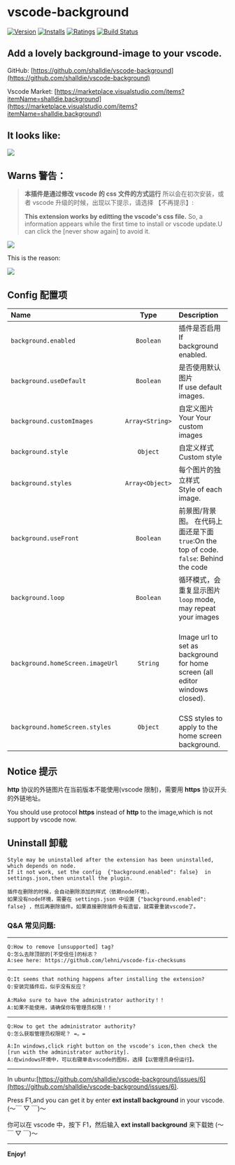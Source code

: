 # vscode-background

[![Version](https://vsmarketplacebadge.apphb.com/version/shalldie.background.svg)](https://marketplace.visualstudio.com/items?itemName=shalldie.background)
[![Installs](https://vsmarketplacebadge.apphb.com/installs/shalldie.background.svg)](https://marketplace.visualstudio.com/items?itemName=shalldie.background)
[![Ratings](https://vsmarketplacebadge.apphb.com/rating/shalldie.background.svg)](https://vsmarketplacebadge.apphb.com/rating/shalldie.background.svg)
[![Build Status](https://travis-ci.org/shalldie/vscode-background.svg?branch=master)](https://travis-ci.org/shalldie/vscode-background)

## Add a lovely background-image to your vscode.

GitHub: [https://github.com/shalldie/vscode-background](https://github.com/shalldie/vscode-background)

Vscode Market: [https://marketplace.visualstudio.com/items?itemName=shalldie.background](https://marketplace.visualstudio.com/items?itemName=shalldie.background)

## It looks like:

![](https://user-images.githubusercontent.com/9987486/40583705-7105dda8-61c6-11e8-935a-3c5d475a1eb1.gif)

## Warns 警告：

> **本插件是通过修改 vscode 的 css 文件的方式运行**
> 所以会在初次安装，或者 vscode 升级的时候，出现以下提示，请选择 【不再提示】:
>
> **This extension works by editting the vscode's css file.**
> So, a information appears while the first time to install or vscode update.U can click the [never show again] to avoid it.

![](https://user-images.githubusercontent.com/9987486/40583926-b1fb5398-61ca-11e8-8271-4ac650d158d3.png)

This is the reason:

![](https://user-images.githubusercontent.com/9987486/40583775-91d4c8d6-61c7-11e8-9048-8c5538a32399.png)

## Config 配置项

| Name                      |      Type       | Description                                                                                 |
| :------------------------ | :-------------: | :------------------------------------------------------------------------------------------ |
| `background.enabled`      |    `Boolean`    | 插件是否启用 <br> If background enabled.                                                    |
| `background.useDefault`   |    `Boolean`    | 是否使用默认图片 <br> If use default images.                                                |
| `background.customImages` | `Array<String>` | 自定义图片 <br> Your Your custom images                                                     |
| `background.style`        |    `Object`     | 自定义样式 <br> Custom style                                                                |
| `background.styles`       | `Array<Object>` | 每个图片的独立样式 <br> Style of each image.                                                |
| `background.useFront`     |    `Boolean`    | 前景图/背景图。 在代码上面还是下面 <br> `true`:On the top of code. `false`: Behind the code |
| `background.loop`         |    `Boolean`    | 循环模式，会重复显示图片 <br> `loop` mode, may repeat your images                           |
| `background.homeScreen.imageUrl` |    `String`    |  <br> Image url to set as background for home screen (all editor windows closed).  |
| `background.homeScreen.styles`   |    `Object`    |  <br> CSS styles to apply to the home screen background.                           |

## Notice 提示

**http** 协议的外链图片在当前版本不能使用(vscode 限制)，需要用 **https** 协议开头的外链地址。

You should use protocol **https** instead of **http** to the image,which is not support by vscode now.

## Uninstall 卸载

    Style may be uninstalled after the extension has been uninstalled, which depends on node.
    If it not work, set the config  {"background.enabled": false}  in settings.json,then uninstall the plugin.

    插件在删除的时候，会自动删除添加的样式（依赖node环境）。
    如果没有node环境，需要在 settings.json 中设置 {"background.enabled": false} ，然后再删除插件。如果直接删除插件会有遗留，就需要重装vscode了。

### Q&A 常见问题:

---

    Q:How to remove [unsupported] tag?
    Q:怎么去除顶部的[不受信任]的标志？
    A:see here: https://github.com/lehni/vscode-fix-checksums

---

    Q:It seems that nothing happens after installing the extension?
    Q:安装完插件后，似乎没有反应？

    A:Make sure to have the administrator authority！！
    A:如果不能使用，请确保你有管理员权限！！

---

    Q:How to get the administrator authority?
    Q:怎么获取管理员权限呢？ =。=

    A:In windows,click right button on the vscode's icon,then check the [run with the administrator authority].
    A:在windows环境中，可以右键单击vscode的图标，选择【以管理员身份运行】。

---

In ubuntu:[https://github.com/shalldie/vscode-background/issues/6](https://github.com/shalldie/vscode-background/issues/6).

Press F1,and you can get it by enter **ext install background** in your vscode. (～￣ ▽ ￣)～
<br />
<br />
你可以在 vscode 中，按下 F1，然后输入 **ext install background** 来下载她 (～￣ ▽ ￣)～

---

**Enjoy!**
